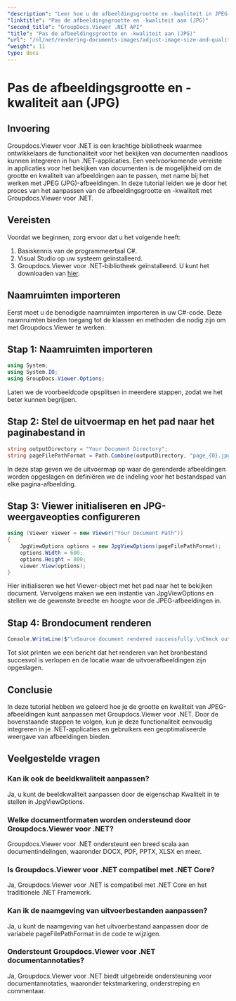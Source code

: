 ```yaml
---
"description": "Leer hoe u de afbeeldingsgrootte en -kwaliteit in JPEG-formaat kunt optimaliseren met Groupdocs.Viewer voor .NET. Verbeter de weergave van uw documenten."
"linktitle": "Pas de afbeeldingsgrootte en -kwaliteit aan (JPG)"
"second_title": "GroupDocs.Viewer .NET API"
"title": "Pas de afbeeldingsgrootte en -kwaliteit aan (JPG)"
"url": "/nl/net/rendering-documents-images/adjust-image-size-and-quality-jpg/"
"weight": 11
type: docs
---
```

# Pas de afbeeldingsgrootte en -kwaliteit aan (JPG)

## Invoering
Groupdocs.Viewer voor .NET is een krachtige bibliotheek waarmee ontwikkelaars de functionaliteit voor het bekijken van documenten naadloos kunnen integreren in hun .NET-applicaties. Een veelvoorkomende vereiste in applicaties voor het bekijken van documenten is de mogelijkheid om de grootte en kwaliteit van afbeeldingen aan te passen, met name bij het werken met JPEG (JPG)-afbeeldingen. In deze tutorial leiden we je door het proces van het aanpassen van de afbeeldingsgrootte en -kwaliteit met Groupdocs.Viewer voor .NET.
## Vereisten
Voordat we beginnen, zorg ervoor dat u het volgende heeft:
1. Basiskennis van de programmeertaal C#.
2. Visual Studio op uw systeem geïnstalleerd.
3. Groupdocs.Viewer voor .NET-bibliotheek geïnstalleerd. U kunt het downloaden van [hier](https://releases.groupdocs.com/viewer/net/).

## Naamruimten importeren
Eerst moet u de benodigde naamruimten importeren in uw C#-code. Deze naamruimten bieden toegang tot de klassen en methoden die nodig zijn om met Groupdocs.Viewer te werken.
## Stap 1: Naamruimten importeren
```csharp
using System;
using System.IO;
using GroupDocs.Viewer.Options;
```

Laten we de voorbeeldcode opsplitsen in meerdere stappen, zodat we het beter kunnen begrijpen.
## Stap 2: Stel de uitvoermap en het pad naar het paginabestand in
```csharp
string outputDirectory = "Your Document Directory";
string pageFilePathFormat = Path.Combine(outputDirectory, "page_{0}.jpg");
```
In deze stap geven we de uitvoermap op waar de gerenderde afbeeldingen worden opgeslagen en definiëren we de indeling voor het bestandspad van elke pagina-afbeelding.
## Stap 3: Viewer initialiseren en JPG-weergaveopties configureren
```csharp
using (Viewer viewer = new Viewer("Your Document Path"))
{
    JpgViewOptions options = new JpgViewOptions(pageFilePathFormat);
    options.Width = 600;
    options.Height = 800;
    viewer.View(options);
}
```
Hier initialiseren we het Viewer-object met het pad naar het te bekijken document. Vervolgens maken we een instantie van JpgViewOptions en stellen we de gewenste breedte en hoogte voor de JPEG-afbeeldingen in.
## Stap 4: Brondocument renderen
```csharp
Console.WriteLine($"\nSource document rendered successfully.\nCheck output in {outputDirectory}.");
```
Tot slot printen we een bericht dat het renderen van het bronbestand succesvol is verlopen en de locatie waar de uitvoerafbeeldingen zijn opgeslagen.

## Conclusie
In deze tutorial hebben we geleerd hoe je de grootte en kwaliteit van JPEG-afbeeldingen kunt aanpassen met Groupdocs.Viewer voor .NET. Door de bovenstaande stappen te volgen, kun je deze functionaliteit eenvoudig integreren in je .NET-applicaties en gebruikers een geoptimaliseerde weergave van afbeeldingen bieden.
## Veelgestelde vragen
### Kan ik ook de beeldkwaliteit aanpassen?
Ja, u kunt de beeldkwaliteit aanpassen door de eigenschap Kwaliteit in te stellen in JpgViewOptions.
### Welke documentformaten worden ondersteund door Groupdocs.Viewer voor .NET?
Groupdocs.Viewer voor .NET ondersteunt een breed scala aan documentindelingen, waaronder DOCX, PDF, PPTX, XLSX en meer.
### Is Groupdocs.Viewer voor .NET compatibel met .NET Core?
Ja, Groupdocs.Viewer voor .NET is compatibel met .NET Core en het traditionele .NET Framework.
### Kan ik de naamgeving van uitvoerbestanden aanpassen?
Ja, u kunt de naamgeving van het uitvoerbestand aanpassen door de variabele pageFilePathFormat in de code te wijzigen.
### Ondersteunt Groupdocs.Viewer voor .NET documentannotaties?
Ja, Groupdocs.Viewer voor .NET biedt uitgebreide ondersteuning voor documentannotaties, waaronder tekstmarkering, onderstreping en commentaar.
